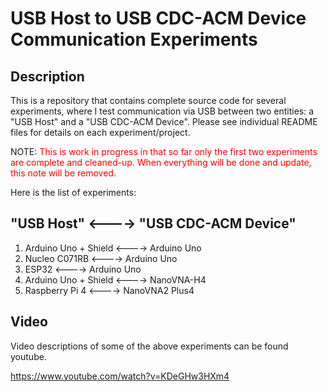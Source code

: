 # USB Host to USB CDC-ACM Device Communication Experiments

## Description

This is a repository that contains complete source code for several
experiments, where I test communication via USB between two entities:
a "USB Host" and a "USB CDC-ACM Device". Please see individual README 
files for details on each experiment/project.

NOTE:
<span style="color: red;">
This is work in progress in that so far only the first two experiments
are complete and cleaned-up. When everything will be done and update, this 
note will be removed.</span>

Here is the list of experiments:

   "USB Host"           <----> "USB CDC-ACM Device"
---------------------------------------------------
1) Arduino Uno + Shield <----> Arduino Uno
2) Nucleo C071RB        <----> Arduino Uno
3) ESP32                <----> Arduino Uno
4) Arduino Uno + Shield <----> NanoVNA-H4
5) Raspberry Pi 4       <----> NanoVNA2 Plus4

## Video

Video descriptions of some of the above experiments can be found youtube.

https://www.youtube.com/watch?v=KDeGHw3HXm4
